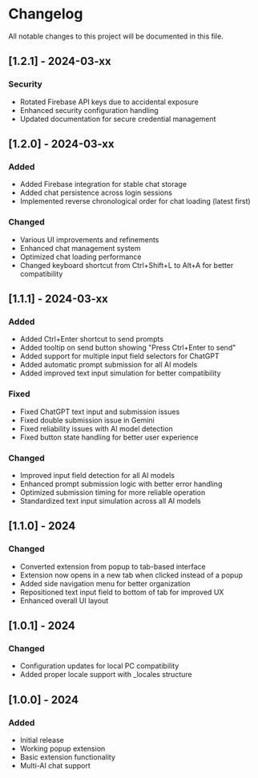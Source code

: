 # Changelog

All notable changes to this project will be documented in this file.

## [1.2.1] - 2024-03-xx

### Security
- Rotated Firebase API keys due to accidental exposure
- Enhanced security configuration handling
- Updated documentation for secure credential management

## [1.2.0] - 2024-03-xx

### Added
- Added Firebase integration for stable chat storage
- Added chat persistence across login sessions
- Implemented reverse chronological order for chat loading (latest first)

### Changed
- Various UI improvements and refinements
- Enhanced chat management system
- Optimized chat loading performance
- Changed keyboard shortcut from Ctrl+Shift+L to Alt+A for better compatibility

## [1.1.1] - 2024-03-xx

### Added
- Added Ctrl+Enter shortcut to send prompts
- Added tooltip on send button showing "Press Ctrl+Enter to send"
- Added support for multiple input field selectors for ChatGPT
- Added automatic prompt submission for all AI models
- Added improved text input simulation for better compatibility

### Fixed
- Fixed ChatGPT text input and submission issues
- Fixed double submission issue in Gemini
- Fixed reliability issues with AI model detection
- Fixed button state handling for better user experience

### Changed
- Improved input field detection for all AI models
- Enhanced prompt submission logic with better error handling
- Optimized submission timing for more reliable operation
- Standardized text input simulation across all AI models

## [1.1.0] - 2024

### Changed
- Converted extension from popup to tab-based interface
- Extension now opens in a new tab when clicked instead of a popup
- Added side navigation menu for better organization
- Repositioned text input field to bottom of tab for improved UX
- Enhanced overall UI layout

## [1.0.1] - 2024

### Changed
- Configuration updates for local PC compatibility
- Added proper locale support with _locales structure

## [1.0.0] - 2024

### Added
- Initial release
- Working popup extension
- Basic extension functionality
- Multi-AI chat support